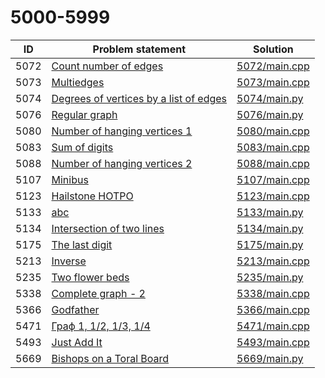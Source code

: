 # 5000-5999

| ID   | Problem statement                                                                  | Solution                       |
|------|------------------------------------------------------------------------------------|--------------------------------|
| 5072 | [Count number of edges](https://www.e-olymp.com/en/problems/5072)                  | [5072/main.cpp](5072/main.cpp) |
| 5073 | [Multiedges](https://www.e-olymp.com/en/problems/5073)                             | [5073/main.cpp](5073/main.cpp) |
| 5074 | [Degrees of vertices by a list of edges](https://www.e-olymp.com/en/problems/5074) | [5074/main.py](5074/main.py)   |
| 5076 | [Regular graph](https://www.e-olymp.com/en/problems/5076)                          | [5076/main.py](5076/main.py)   |
| 5080 | [Number of hanging vertices 1](https://www.e-olymp.com/en/problems/5080)           | [5080/main.cpp](5080/main.cpp) |
| 5083 | [Sum of digits](https://www.e-olymp.com/en/problems/5083)                          | [5083/main.cpp](5083/main.cpp) |
| 5088 | [Number of hanging vertices 2](https://www.e-olymp.com/en/problems/5088)           | [5088/main.cpp](5088/main.cpp) |
| 5107 | [Minibus](https://www.e-olymp.com/en/problems/5107)                                | [5107/main.cpp](5107/main.cpp) |
| 5123 | [Hailstone HOTPO](https://www.e-olymp.com/en/problems/5123)                        | [5123/main.cpp](5123/main.cpp) |
| 5133 | [abc](https://www.e-olymp.com/en/problems/5133)                                    | [5133/main.py](5133/main.py)   |
| 5134 | [Intersection of two lines](https://www.e-olymp.com/en/problems/5134)              | [5134/main.py](5134/main.py)   |
| 5175 | [The last digit](https://www.e-olymp.com/en/problems/5175)                         | [5175/main.py](5175/main.py)   |
| 5213 | [Inverse](https://www.e-olymp.com/en/problems/5213)                                | [5213/main.cpp](5213/main.cpp) |
| 5235 | [Two flower beds](https://www.e-olymp.com/en/problems/5235)                        | [5235/main.py](5235/main.py)   |
| 5338 | [Complete graph - 2](https://www.e-olymp.com/en/problems/5338)                     | [5338/main.cpp](5338/main.cpp) |
| 5366 | [Godfather](https://www.e-olymp.com/en/problems/5366)                              | [5366/main.cpp](5366/main.cpp) |
| 5471 | [Граф 1, 1/2, 1/3, 1/4](https://www.e-olymp.com/en/problems/5471)                  | [5471/main.cpp](5471/main.cpp) |
| 5493 | [Just Add It](https://www.e-olymp.com/en/problems/5493)                            | [5493/main.cpp](5493/main.cpp) |
| 5669 | [Bishops on a Toral Board](https://www.e-olymp.com/en/problems/5669)               | [5669/main.py](5669/main.py)   |

